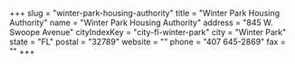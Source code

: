 +++
slug = "winter-park-housing-authority"
title = "Winter Park Housing Authority"
name = "Winter Park Housing Authority"
address = "845 W. Swoope Avenue"
cityIndexKey = "city-fl-winter-park"
city = "Winter Park"
state = "FL"
postal = "32789"
website = ""
phone = "407 645-2869"
fax = ""
+++
